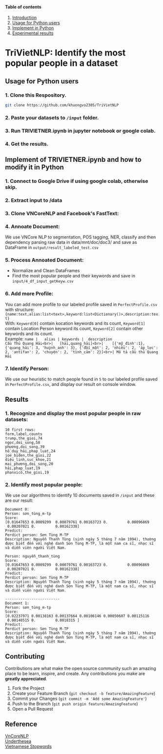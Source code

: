 #### Table of contents
1. [Introduction](#introduction)
2. [Usage for Python users](#usage)
3. [Implement in Python](#python)
4. [Experimental results](#exp)

# TriVietNLP: Identify the most popular people in a dataset <a name="introduction"></a>

## Usage for Python users  <a name="usage"></a>
### 1. Clone this Respository.
```sh
git clone https://github.com/khuongvo2305/TriVietNLP
```
### 2. Paste your datasets to `/input` folder.
### 3. Run TRIVIETNER.ipynb in jupyter notebook or google colab.
### 4. Get the results.
## Implement of TRIVIETNER.ipynb and how to modify it in Python <a name="python"></a>
### 1. Connect to Google Drive if using google colab, otherwise skip.
### 2. Extract input to /data
### 3. Clone VNCoreNLP and Facebook's FastText:
### 4. Annoate Document: 
We use VNCore NLP to segmentation, POS tagging, NER, classify and then dependency parsing raw data in data/mnt/doc/doc3/ and save as DataFrame in `output/result_labeled_test.csv`
### 5. Process Annoated Document:
  - Normalize and Clean DataFrames
  - Find the most popular people and their keywords and save in `input/4_df_input_getKeyw.csv`
### 6. Add more Profile:
  You can add more profile to our labeled profile saved in `PerfectProfile.csv` with structure: `{name:text,alias:list<text>,keyword:list<Dictionary()>,description:text}`<br>
  With: `Keyword[0]` contain kocation keywords and its count, `Keyword[1]` contain Location Person keyword its count, `Keyword[2]` contain other keywords and its count.<br>
  Example:
  `name |	alias |	keywords |	description`<br>
  `Cầu Thủ Quang Hải<br>|	[hải,quang_hải]<br>|	[{'mỹ_đình':1}, {'quang_hải': 3, 'huỳnh_anh': 3}, {'đối_mặt': 2, 'nhiều': 2, 'áp_lực': 2, 'antifan': 2, 'chuyện': 2, 'tình_cảm': 2}]<br>| Mô tả cầu thủ Quang Hải`
 ### 7. Identify Person:
 We use our heuristic to match people found in `5` to our labeled profile saved in `PerfectProfile.csv`, and display our result on console window.
## Results <a name="exp"></a>
### 1. Recognize and display the most popular people in raw datasets:
```
10 first rows:
form,label,counts
trump,the_gioi,74
ngọc,doi_song,58
phương,doi_song,39
hồ_duy_hải,phap_luat,24
joe_biden,the_gioi,22
diệu_linh,suc_khoe,21
mai_phương,doi_song,20
hải,phap_luat,19
phanxicô,the_gioi,19
```
### 2. Identify most popular people:
We use our algorithms to identify 10 documents saved in `/input` and these are our result:
```
Document 0: 
Person: sơn_tùng_m-tp
Score: 
[0.01647653 0.0009299  0.00079761 0.00163723 0.         0.00096869
 0.00207021 0.         0.00162338]
Predict: 
Perdict person: Sơn Tùng M-TP
Description: Nguyễn Thanh Tùng (sinh ngày 5 tháng 7 năm 1994), thường được biết đến với nghệ danh Sơn Tùng M-TP, là một nam ca sĩ, nhạc sĩ và diễn viên người Việt Nam.

Person: nguyễn_thanh_tùng
Score: 
[0.01647653 0.0009299  0.00079761 0.00163723 0.         0.00096869
 0.00207021 0.         0.00162338]
Predict: 
Perdict person: Sơn Tùng M-TP
Description: Nguyễn Thanh Tùng (sinh ngày 5 tháng 7 năm 1994), thường được biết đến với nghệ danh Sơn Tùng M-TP, là một nam ca sĩ, nhạc sĩ và diễn viên người Việt Nam.

-------------------------
Document 1: 
Person: sơn_tùng_m-tp
Score: 
[0.02237971 0.00138163 0.00137664 0.00106146 0.00050607 0.00115116
 0.00148515 0.         0.0018315 ]
Predict: 
Perdict person: Sơn Tùng M-TP
Description: Nguyễn Thanh Tùng (sinh ngày 5 tháng 7 năm 1994), thường được biết đến với nghệ danh Sơn Tùng M-TP, là một nam ca sĩ, nhạc sĩ và diễn viên người Việt Nam.
```
<!-- CONTRIBUTING -->
## Contributing

Contributions are what make the open source community such an amazing place to be learn, inspire, and create. Any contributions you make are **greatly appreciated**.

1. Fork the Project
2. Create your Feature Branch (`git checkout -b feature/AmazingFeature`)
3. Commit your Changes (`git commit -m 'Add some AmazingFeature'`)
4. Push to the Branch (`git push origin feature/AmazingFeature`)
5. Open a Pull Request

## Reference
[VnCoreNLP](https://github.com/vncorenlp/VnCoreNLP)<br />
[Underthesea](https://github.com/undertheseanlp/underthesea)<br />
[Vietnamese Stopwords](https://github.com/stopwords/vietnamese-stopwords)<br />
<!-- MARKDOWN LINKS & IMAGES -->
